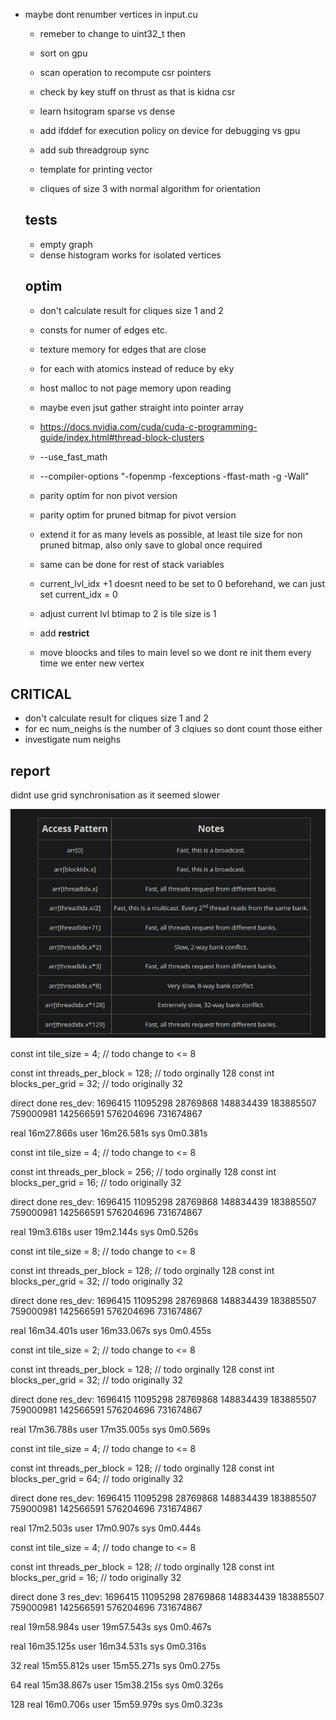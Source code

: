 - maybe dont renumber vertices in input.cu
  - remeber to change to uint32_t then
  - sort on gpu
  - scan operation to recompute csr pointers
  - check by key stuff on thrust as that is kidna csr
  - learn hsitogram sparse vs dense
  - add ifddef for execution policy on device for debugging vs gpu
  - add sub threadgroup sync
  - template for printing vector

  - cliques of size 3 with normal algorithm for orientation



  ## tests
  - empty graph
  - dense histogram works for isolated vertices

  ## optim
  - don't calculate result for cliques size 1 and 2
  - consts for numer of edges etc.
  - texture memory for edges that are close 
  - for each with atomics instead of reduce by eky
  - host malloc to not page memory upon reading
  - maybe even jsut gather straight into pointer array
  - https://docs.nvidia.com/cuda/cuda-c-programming-guide/index.html#thread-block-clusters
  - --use_fast_math
  - --compiler-options "-fopenmp -fexceptions -ffast-math -g -Wall"

  - parity optim for non pivot version
  - parity optim for pruned bitmap for pivot version
  - extend it for as many levels as possible, at least tile size for non pruned bitmap, also only save to global once required
  - same can be done for rest of stack variables
  - current_lvl_idx +1 doesnt need to be set to 0 beforehand, we can just set current_idx = 0
  - adjust current lvl btimap to 2 is tile size is 1
  - add __restrict__

  - move bloocks and tiles to main level so we dont re init them every time we enter new vertex

## CRITICAL
  - don't calculate result for cliques size 1 and 2
  - for ec num_neighs is the number of 3 clqiues so dont count those either
  - investigate num neighs


## report
didnt use grid synchronisation as it seemed slower


![Alt text](image.png)


const int tile_size = 4; // todo change to <= 8

const int threads_per_block = 128; // todo orginally 128
const int blocks_per_grid = 32;    // todo originally 32

direct done
res_dev:        1696415 11095298        28769868        148834439       183885507       759000981       142566591       576204696       731674867

real    16m27.866s
user    16m26.581s
sys     0m0.381s

const int tile_size = 4; // todo change to <= 8

const int threads_per_block = 256; // todo orginally 128
const int blocks_per_grid = 16;    // todo originally 32

direct done
res_dev:        1696415 11095298        28769868        148834439       183885507       759000981       142566591       576204696       731674867

real    19m3.618s
user    19m2.144s
sys     0m0.526s


const int tile_size = 8; // todo change to <= 8

const int threads_per_block = 128; // todo orginally 128
const int blocks_per_grid = 32;    // todo originally 32

direct done
res_dev:        1696415 11095298        28769868        148834439       183885507       759000981       142566591       576204696       731674867

real    16m34.401s
user    16m33.067s
sys     0m0.455s


const int tile_size = 2; // todo change to <= 8

const int threads_per_block = 128; // todo orginally 128
const int blocks_per_grid = 32;    // todo originally 32

direct done
res_dev:        1696415 11095298        28769868        148834439       183885507       759000981       142566591       576204696       731674867

real    17m36.788s
user    17m35.005s
sys     0m0.569s


const int tile_size = 4; // todo change to <= 8

const int threads_per_block = 128; // todo orginally 128
const int blocks_per_grid = 64;    // todo originally 32

direct done
res_dev:        1696415 11095298        28769868        148834439       183885507       759000981       142566591       576204696       731674867

real    17m2.503s
user    17m0.907s
sys     0m0.444s

const int tile_size = 4; // todo change to <= 8

const int threads_per_block = 128; // todo orginally 128
const int blocks_per_grid = 16;    // todo originally 32


direct done
3
res_dev:        1696415 11095298        28769868        148834439       183885507       759000981       142566591       576204696       731674867

real    19m58.984s
user    19m57.543s
sys     0m0.467s
















real    16m35.125s
user    16m34.531s
sys     0m0.316s


32
real    15m55.812s
user    15m55.271s
sys     0m0.275s

64
real    15m38.867s
user    15m38.215s
sys     0m0.326s

128
real    16m0.706s
user    15m59.979s
sys     0m0.323s
